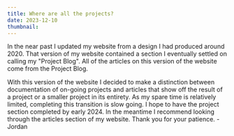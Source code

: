 ```yaml
---
title: Where are all the projects?
date: 2023-12-10
thumbnail:
---
```


In the near past I updated my website from a design I had produced around 2020. That version of my
website contained a section I eventually settled on calling my "Project Blog". All of the articles
on this version of the website come from the Project Blog. 

With this version of the website I decided to make a distinction between documentation of on-going 
projects and articles that show off the result of a project or a smaller project in its entirety. As
my spare time is relatively limited, completing this transition is slow going. I hope to have the
project section completed by early 2024. In the meantime I recommend looking through the articles 
section of my website. Thank you for your patience. - Jordan